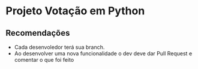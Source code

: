 # Projeto Votação em Python
## Recomendações
- Cada desenvoledor terá sua branch.
- Ao desenvolver uma nova funcionalidade o dev deve dar Pull Request e comentar o que foi feito